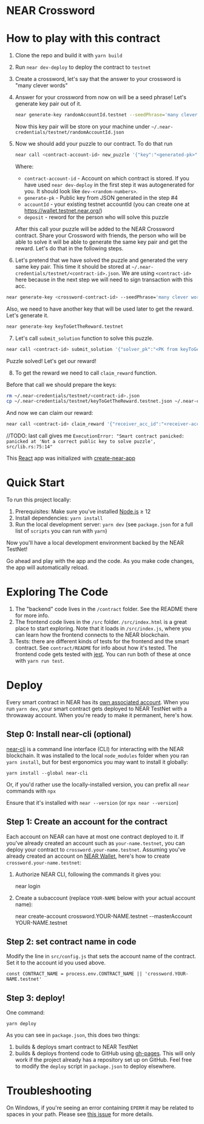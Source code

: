NEAR Crossword
==================

How to play with this contract
===============================
1. Clone the repo and build it with `yarn build`
2. Run `near dev-deploy` to deploy the contract to `testnet`
3. Create a crossword, let's say that the answer to your crossword is "many clever words"
4. Answer for your crossword from now on will be a seed phrase! Let's generate key pair out of it.

   ```bash
   near generate-key randomAccountId.testnet --seedPhrase='many clever words'
   ```

   Now this key pair will be store on your machine under `~/.near-credentials/testnet/randomAccountId.json`

5. Now we should add your puzzle to our contract. To do that run
   
   ```bash
   near call <contract-account-id> new_puzzle '{"key":"<generated-pk>"}' --accountId=<signer-acc-id> --deposit=10
   ```
   Where:
      - `contract-account-id` - Account on which contract is stored. If you have used `near dev-deploy` in the first step it was autogenerated for you. It should look like `dev-<random-numbers>`.
      - `generate-pk` - Public key from JSON generated in the step #4
      - `accountId` - your existing testnet accountId (you can create one at https://wallet.testnet.near.org/)
      - `deposit` - reword for the person who will solve this puzzle
   
   After this call your puzzle will be added to the NEAR Crossword contract. Share your Crossword with friends, the person who will be able to solve it will be able to generate the same key pair and get the reward. Let's do that in the following steps.

6. Let's pretend that we have solved the puzzle and generated the very same key pair. This time it should be stored at `~/.near-credentials/testnet/<contract-id>.json`. We are using `<contract-id>` here because in the next step we will need to sign transaction with this acc.

```bash
near generate-key <crossword-contract-id> --seedPhrase='many clever words'
```

Also, we need to have another key that will be used later to get the reward. Let's generate it.

```bash
near generate-key keyToGetTheReward.testnet
```

7. Let's call `submit_solution` function to solve this puzzle.

```bash
near call <contract-id> submit_solution '{"solver_pk":"<PK from keyToGetTheReward.testnet>"}' --accountId=<contract-id>
```

Puzzle solved! Let's get our reward!

8. To get the reward we need to call `claim_reward` function.

Before that call we should prepare the keys:
```bash
rm ~/.near-credentials/testnet/<contract-id>.json
cp ~/.near-credentials/testnet/keyToGetTheReward.testnet.json ~/.near-credentials/testnet/<contract-id>.json
```

And now we can claim our reward:

```bash
near call <contract-id> claim_reward '{"receiver_acc_id":"<receiver-acc>", "memo":"Victory!"}' --accountId=<contract-id>
```

//TODO: last call gives me `ExecutionError: "Smart contract panicked: panicked at 'Not a correct public key to solve puzzle', src/lib.rs:75:14"`

This [React] app was initialized with [create-near-app]

Quick Start
===========

To run this project locally:

1. Prerequisites: Make sure you've installed [Node.js] ≥ 12
2. Install dependencies: `yarn install`
3. Run the local development server: `yarn dev` (see `package.json` for a
   full list of `scripts` you can run with `yarn`)

Now you'll have a local development environment backed by the NEAR TestNet!

Go ahead and play with the app and the code. As you make code changes, the app will automatically reload.

Exploring The Code
==================

1. The "backend" code lives in the `/contract` folder. See the README there for
   more info.
2. The frontend code lives in the `/src` folder. `/src/index.html` is a great
   place to start exploring. Note that it loads in `/src/index.js`, where you
   can learn how the frontend connects to the NEAR blockchain.
3. Tests: there are different kinds of tests for the frontend and the smart
   contract. See `contract/README` for info about how it's tested. The frontend
   code gets tested with [jest]. You can run both of these at once with `yarn
   run test`.

Deploy
======

Every smart contract in NEAR has its [own associated account][NEAR accounts]. When you run `yarn dev`, your smart contract gets deployed to NEAR TestNet with a throwaway account. When you're ready to make it permanent, here's how.

Step 0: Install near-cli (optional)
-------------------------------------

[near-cli] is a command line interface (CLI) for interacting with the NEAR blockchain. It was installed to the local `node_modules` folder when you ran `yarn install`, but for best ergonomics you may want to install it globally:

    yarn install --global near-cli

Or, if you'd rather use the locally-installed version, you can prefix all `near` commands with `npx`

Ensure that it's installed with `near --version` (or `npx near --version`)

Step 1: Create an account for the contract
------------------------------------------

Each account on NEAR can have at most one contract deployed to it. If you've already created an account such as `your-name.testnet`, you can deploy your contract to `crossword.your-name.testnet`. Assuming you've already created an account on [NEAR Wallet], here's how to create `crossword.your-name.testnet`:

1. Authorize NEAR CLI, following the commands it gives you:

      near login

2. Create a subaccount (replace `YOUR-NAME` below with your actual account name):

      near create-account crossword.YOUR-NAME.testnet --masterAccount YOUR-NAME.testnet

Step 2: set contract name in code
---------------------------------

Modify the line in `src/config.js` that sets the account name of the contract. Set it to the account id you used above.

    const CONTRACT_NAME = process.env.CONTRACT_NAME || 'crossword.YOUR-NAME.testnet'

Step 3: deploy!
---------------

One command:

    yarn deploy

As you can see in `package.json`, this does two things:

1. builds & deploys smart contract to NEAR TestNet
2. builds & deploys frontend code to GitHub using [gh-pages]. This will only work if the project already has a repository set up on GitHub. Feel free to modify the `deploy` script in `package.json` to deploy elsewhere.

Troubleshooting
===============

On Windows, if you're seeing an error containing `EPERM` it may be related to spaces in your path. Please see [this issue](https://github.com/zkat/npx/issues/209) for more details.


  [React]: https://reactjs.org/
  [create-near-app]: https://github.com/near/create-near-app
  [Node.js]: https://nodejs.org/en/download/package-manager/
  [jest]: https://jestjs.io/
  [NEAR accounts]: https://docs.near.org/docs/concepts/account
  [NEAR Wallet]: https://wallet.testnet.near.org/
  [near-cli]: https://github.com/near/near-cli
  [gh-pages]: https://github.com/tschaub/gh-pages
